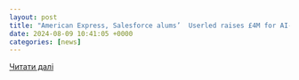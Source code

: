 ```yaml
---
layout: post
title: "American Express, Salesforce alums’  Userled raises £4M for AI-powered marketing without cookies — TFN"
date: 2024-08-09 10:41:05 +0000
categories: [news]
---
```


[Читати далі](https://techfundingnews.com/american-express-salesforce-alums-userled-raises-4m-for-ai-powered-marketing-without-cookies/)
